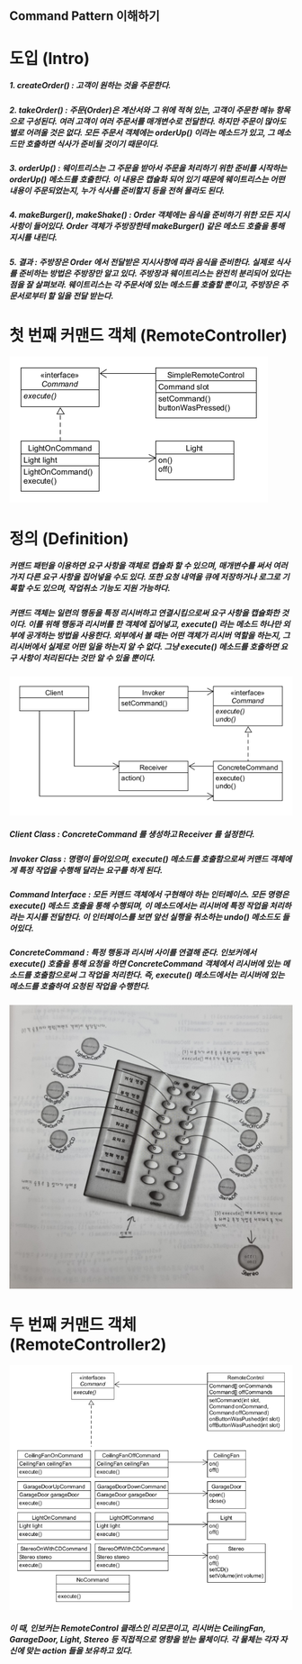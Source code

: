 ## Command Pattern 이해하기

# 도입 (Intro)
##### 1. createOrder() : 고객이 원하는 것을 주문한다.
##### 2. takeOrder() : 주문(Order)은 계산서와 그 위에 적혀 있는, 고객이 주문한 메뉴 항목으로 구성된다. 여러 고객이 여러 주문서를 매개변수로 전달한다. 하지만 주문이 많아도 별로 어려울 것은 없다. 모든 주문서 객체에는 orderUp() 이라는 메소드가 있고, 그 메소드만 호출하면 식사가 준비될 것이기 때문이다.
##### 3. orderUp() : 웨이트리스는 그 주문을 받아서 주문을 처리하기 위한 준비를 시작하는 orderUp() 메소드를 호출한다. 이 내용은 캡슐화 되어 있기 때문에 웨이트리스는 어떤 내용이 주문되었는지, 누가 식사를 준비할지 등을 전혀 몰라도 된다.
##### 4. makeBurger(), makeShake() : Order 객체에는 음식을 준비하기 위한 모든 지시 사항이 들어있다. Order 객체가 주방장한테 makeBurger() 같은 메소드 호출을 통해 지시를 내린다.
##### 5. 결과 : 주방장은 Order 에서 전달받은 지시사항에 따라 음식을 준비한다. 실제로 식사를 준비하는 방법은 주방장만 알고 있다. 주방장과 웨이트리스는 완전히 분리되어 있다는 점을 잘 살펴보라. 웨이트리스는 각 주문서에 있는 메소드를 호출할 뿐이고, 주방장은 주문서로부터 할 일을 전달 받는다.

# 첫 번째 커맨드 객체 (RemoteController)
![inline-block](./RemoteController/CommandPattern_SimpleRemote.png)

# 정의 (Definition)
##### 커맨드 패턴을 이용하면 요구 사항을 객체로 캡슐화 할 수 있으며, 매개변수를 써서 여러 가지 다른 요구 사항을 집어넣을 수도 있다. 또한 요청 내역을 큐에 저장하거나 로그로 기록할 수도 있으며, 작업취소 기능도 지원 가능하다.
##### 커맨드 객체는 일련의 행동을 특정 리시버하고 연결시킴으로써 요구 사항을 캡슐화한 것이다. 이를 위해 행동과 리시버를 한 객체에 집어넣고, execute() 라는 메소드 하나만 외부에 공개하는 방법을 사용한다. 외부에서 볼 때는 어떤 객체가 리시버 역할을 하는지, 그 리시버에서 실제로 어떤 일을 하는지 알 수 없다. 그냥 execute() 메소드를 호출하면 요구 사항이 처리된다는 것만 알 수 있을 뿐이다.
![inline-block](./Definition/CommandPattern_Definition.png)
##### Client Class : ConcreteCommand 를 생성하고 Receiver 를 설정한다.
##### Invoker Class : 명령이 들어있으며, execute() 메소드를 호출함으로써 커맨드 객체에게 특정 작업을 수행해 달라는 요구를 하게 된다.
##### Command Interface : 모든 커맨드 객체에서 구현해야 하는 인터페이스. 모든 명령은 execute() 메소드 호출을 통해 수행되며, 이 메소드에서는 리시버에 특정 작업을 처리하라는 지시를 전달한다. 이 인터페이스를 보면 앞선 실행을 취소하는 undo() 메소드도 들어있다.
##### ConcreteCommand : 특정 행동과 리시버 사이를 연결해 준다. 인보커에서 execute() 호출을 통해 요청을 하면 ConcreteCommand 객체에서 리시버에 있는 메소드를 호출함으로써 그 작업을 처리한다. 즉, execute() 메소드에서는 리시버에 있는 메소드를 호출하여 요청된 작업을 수행한다.
![inline-block](./Definition/Command_slot.jpg)

# 두 번째 커맨드 객체 (RemoteController2)
![inline-block](./RemoteController2/CommandPattern_RemoteController2.png)
##### 이 때, 인보커는 RemoteControl 클래스인 리모콘이고, 리시버는 CeilingFan, GarageDoor, Light, Stereo 등 직접적으로 영향을 받는 물체이다. 각 물체는 각자 자신에 맞는 action 들을 보유하고 있다.